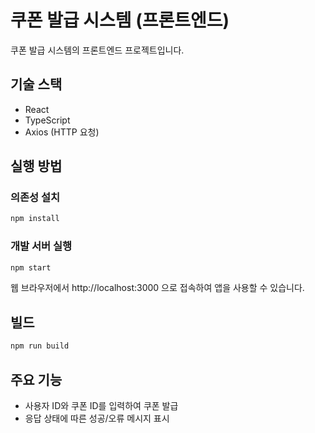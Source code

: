 # 쿠폰 발급 시스템 (프론트엔드)

쿠폰 발급 시스템의 프론트엔드 프로젝트입니다.

## 기술 스택

- React
- TypeScript
- Axios (HTTP 요청)

## 실행 방법

### 의존성 설치

```bash
npm install
```

### 개발 서버 실행

```bash
npm start
```
웹 브라우저에서 http://localhost:3000 으로 접속하여 앱을 사용할 수 있습니다.

## 빌드

```bash
npm run build
```

## 주요 기능

- 사용자 ID와 쿠폰 ID를 입력하여 쿠폰 발급
- 응답 상태에 따른 성공/오류 메시지 표시